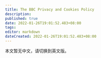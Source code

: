 ```yaml
---
title: The BBC Privacy and Cookies Policy
description:
published: true
date: 2022-01-26T19:01:52.483+08:00
tags:
editor: markdown
dateCreated: 2022-01-26T19:01:52.483+08:00
---
```


本文暂无中文，请切换到英文版。
